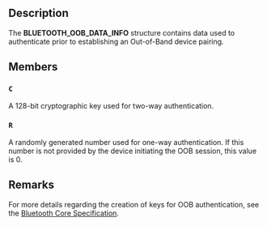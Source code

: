 ## Description

The **BLUETOOTH_OOB_DATA_INFO** structure contains data used to authenticate prior to establishing an Out-of-Band device pairing.

## Members

### `C`

A 128-bit cryptographic key used for two-way authentication.

### `R`

A randomly generated number used for one-way authentication. If this number is not provided by the device initiating the OOB session, this value is 0.

## Remarks

For more details regarding the creation of keys for OOB authentication, see the [Bluetooth Core Specification](https://www.bluetooth.com/specifications/specs/core-specification-5-3/).